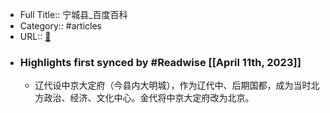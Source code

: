 - Full Title:: 宁城县_百度百科
- Category:: #articles
- URL:: [🔗](https://baike.baidu.com/item/%E5%AE%81%E5%9F%8E%E5%8E%BF/7611548?fromModule=lemma_inlink)
- ### Highlights first synced by #Readwise [[April 11th, 2023]]
    - 辽代设中京大定府（今县内大明城），作为辽代中、后期国都，成为当时北方政治、经济、文化中心。金代将中京大定府改为北京。
